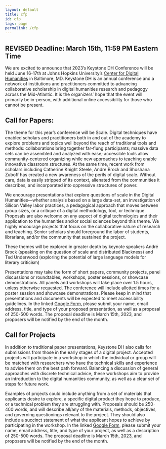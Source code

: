 ```yaml
---
layout: default
title: cfp
id: cfp
tags: page
permalink: /cfp
---
```


## REVISED Deadline: March 15th, 11:59 PM Eastern Time

We are excited to announce that 2023’s Keystone DH Conference will be held June 16-17th at Johns Hopkins University’s [Center for Digital Humanities](https://cdh.jhu.edu) in Baltimore, MD. Keystone DH is an annual conference and a network of institutions and practitioners committed to advancing collaborative scholarship in digital humanities research and pedagogy across the Mid-Atlantic. It is the organizers’ hope that the event will primarily be in-person, with additional online accessibility for those who cannot be present.

## Call for Papers: 

The theme for this year’s conference will be Scale. Digital techniques have enabled scholars and practitioners both in and out of the academy to explore problems and topics well beyond the reach of traditional tools and methods: collaborations bring together far-flung participants; massive data sets can be assembled and analyzed with ease; accessible tools allow community-centered organizing while new approaches to teaching enable innovative classroom structures. At the same time, recent work from scholars including Catherine Knight Steele, Andre Brock and Shoshana Zuboff has created a new awareness of the perils of digital scale. Without care, data is easily stripped of its context, alienated from the communities it describes, and incorporated into oppressive structures of power. 

We encourage presentations that explore questions of scale in the Digital Humanities—whether analysis based on a large data-set, an investigation of Silicon Valley labor practices, a pedagogical approach that moves between group sizes, or a critique of a digital methodology, tool, or technique. 
Proposals are also welcome on any aspect of digital technologies and their application to the humanities and/or social sciences beyond this theme. We highly encourage projects that focus on the collaborative nature of research and teaching. Senior scholars should foreground the labor of students, librarians, and/or the community that sustained the project. 

These themes will be explored in greater depth by keynote speakers André  Brock (speaking on the question of scale and distributed Blackness) and Ted Underwood (exploring the potential of large language models for literary criticism)

Presentations may take the form of short papers, community projects, panel discussions or roundtables, workshops, poster sessions, or showcase demonstrations. All panels and workshops will take place over 1.5 hours, unless otherwise requested. The conference will include allotted times for a poster session and showcase demonstrations. Please keep in mind that presentations and documents will be expected to meet accessibility guidelines.  In the linked [Google Form](https://docs.google.com/forms/d/e/1FAIpQLSc66hISzbxZKlRA6FPHEbJmQFxuDqfR9rCv9rF9HWTLQeGapw/viewform), please submit your name, email address, title, and type of your proposed presentation, as well as a proposal of 250-500 words. The proposal deadline is March 15th, 2023, and proposers will be notified by the end of the month.

## Call for Projects 

In addition to traditional paper presentations, Keystone DH also calls for submissions from those in the early stages of a digital project. Accepted projects will participate in a workshop in which the individual or group will be matched with researchers who have the technical skills and experience to advise them on the best path forward. Balancing a discussion of general approaches with discrete technical advice, these workshops aim to provide an introduction to the digital humanities community, as well as a clear set of steps for future work.

Examples of projects could include anything from a set of materials that applicants desire to explore, a specific digital product they hope to produce, or a technical problem they are struggling with. Proposals should be 250-400 words, and will describe all/any of the materials, methods, objectives, and governing questionings relevant to the project. They should also include a succinct statement of what the applicant hopes to achieve by participating in  the workshop. In the linked [Google Form](https://docs.google.com/forms/d/e/1FAIpQLSc66hISzbxZKlRA6FPHEbJmQFxuDqfR9rCv9rF9HWTLQeGapw/viewform), please submit your name, email address, title, and type of your project, as well as a description of 250-500 words. The proposal deadline is March 15th, 2023, and proposers will be notified by the end of the month.
